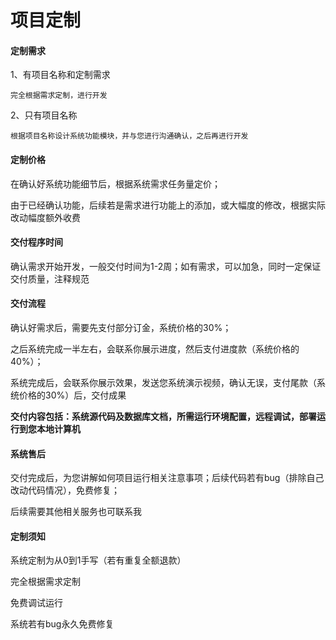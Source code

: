 
# 项目定制

#### 定制需求

1、有项目名称和定制需求

    完全根据需求定制，进行开发

2、只有项目名称

    根据项目名称设计系统功能模块，并与您进行沟通确认，之后再进行开发

#### 定制价格

在确认好系统功能细节后，根据系统需求任务量定价；

由于已经确认功能，后续若是需求进行功能上的添加，或大幅度的修改，根据实际改动幅度额外收费

#### 交付程序时间

确认需求开始开发，一般交付时间为1-2周；如有需求，可以加急，同时一定保证交付质量，注释规范

#### 交付流程

确认好需求后，需要先支付部分订金，系统价格的30%；

之后系统完成一半左右，会联系你展示进度，然后支付进度款（系统价格的40%）；

系统完成后，会联系你展示效果，发送您系统演示视频，确认无误，支付尾款（系统价格的30%）后，交付成果

**交付内容包括：系统源代码及数据库文档，所需运行环境配置，远程调试，部署运行到您本地计算机**

#### 系统售后

交付完成后，为您讲解如何项目运行相关注意事项；后续代码若有bug（排除自己改动代码情况），免费修复；

后续需要其他相关服务也可联系我

#### 定制须知

系统定制为从0到1手写（若有重复全额退款）

完全根据需求定制

免费调试运行

系统若有bug永久免费修复


